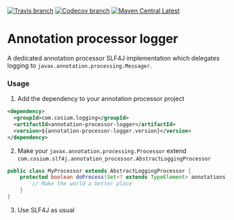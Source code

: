 [![Travis branch](https://img.shields.io/travis/Cosium/annotation-processor-logger/master.svg)](https://travis-ci.org/Cosium/annotation-processor-logger)
[![Codecov branch](https://img.shields.io/codecov/c/github/Cosium/annotation-processor-logger/master.svg)](https://codecov.io/gh/Cosium/annotation-processor-logger)
[![Maven Central Latest](https://img.shields.io/maven-central/v/com.cosium.logging/annotation-processor-logger.svg)](https://search.maven.org/#search%7Cgav%7C1%7Cg%3A%22com.cosium.logging%22%20AND%20a%3A%22annotation-processor-logger%22)

# Annotation processor logger

A dedicated annotation processor SLF4J implementation which delegates logging to `javax.annotation.processing.Messager`.

### Usage

1. Add the dependency to your annotation processor project

```xml
<dependency>
  <groupId>com.cosium.logging</groupId>
  <artifactId>annotation-processor-logger</artifactId>
  <version>${annotation-processor-logger.version}</version>
</dependency>
```

2. Make your `javax.annotation.processing.Processor` extend `com.cosium.slf4j.annotation_processor.AbstractLoggingProcessor`

```java
public class MyProcessor extends AbstractLoggingProcessor {
    protected boolean doProcess(Set<? extends TypeElement> annotations, RoundEnvironment roundEnv) {
        // Make the world a better place
    }
}
```

3. Use SLF4J as usual
